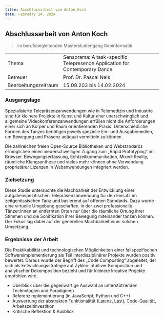 ```yaml
---
title: Abschlussarbeit von Anton Koch
date: February 14, 2024
---
```


## Abschlussarbeit von Anton Koch

> im berufsbegleitenden Masterstudiengang Geoinformatik

|                      |                                                                            |
|----------------------|----------------------------------------------------------------------------|
| Thema                | Sensorama: A task-specific Telepresence Application for Contemporary Dance |
| Betreuer             | Prof. Dr. Pascal Neis                                                      |
| Bearbeitungszeitraum | 15.08.203 bis 14.02.2024                                                   |

### Ausgangslage

Spezialisierte Telepräsenzanwendungen wie in Telemedizin und Industrie sind für kleinere Projekte in Kunst und Kultur
eher unerschwinglich und allgemeine Videokonferenzanwendungen erfüllen nicht die Anforderungen einer sich an Körper und
Raum orientierenden Praxis. Unterschiedliche Formen des Tanzes benötigen jeweils spezielle Ein- und Ausgabemedien, um
Bewegung und Präsenz adäquat vermitteln zu können.

Die zahlreichen freien Open-Source Bibliotheken und Webstandards ermöglichen einen niederschwelligen Zugang zum „Rapid
Prototyping“ im Browser. Bewegungserfassung, Echtzeitkommunikation, Mixed-Reality, räumliche Klangsynthese und vieles
mehr können ohne Verwendung proprietärer Lizenzen in Webanwendungen integriert werden.

### Zielsetzung

Diese Studie untersuchte die Machbarkeit der Entwicklung einer aufgabenspezifischen Telepräsenzanwendung für den
Einsatz im zeitgenössischen Tanz und basierend auf offenen Standards. Dazu wurde eine virtuelle Umgebung geschaffen, in
der zwei professionelle Tänzer:innen an entfernten Orten nur über
die räumliche Ortung ihrer Stimmen und die Sonifikation ihrer Bewegung miteinander tanzen können. Der Fokus lag dabei
auf der generellen Machbarkeit einer solchen Umsetzung.

### Ergebnisse der Arbeit

Die Praktikabilität und technologischen Möglichkeiten einer fallspezifischen
Softwareimplementierung als Teil interdisziplinärer Projekte wurden positiv bewertet. Daraus wurde der Begriff des
„Code Composting“ abgeleitet, der sich als Entwicklungsstrategie auf Zyklen intuitiver Komposition und analytischer
Dekomposition bezieht und für kleinere kreative Projekte empfohlen wird.

- Überblick über die gegenwärtige Auswahl an unterstützenden Technologien und Paradigmen
- Referenzimplementierung (in JavaScript, Python und C++)
- Auswertung der abstrakten Funktionalität (Latenz, Last), Code-Qualität, Arbeitszeitinvestition
- Kritische Reflektion & Ausblick

